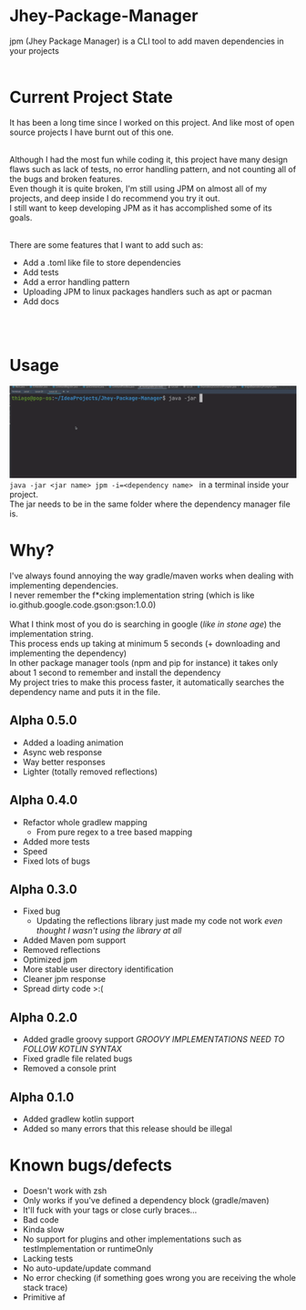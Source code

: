 # Jhey-Package-Manager
jpm (Jhey Package Manager) is a CLI tool to add maven dependencies in your projects
<br> <br>

# Current Project State
  It has been a long time since I worked on this project.
  And like most of open source projects I have burnt out of this one. <br><br>
  
  Although I had the most fun while coding it, this project have many design flaws 
  such as lack of tests, no error handling pattern, and not counting all of the bugs and broken features.<br>
  Even though it is quite broken, I'm still using JPM on almost all of my projects, and deep inside I do recommend you try it out. <br>
  I still want to keep developing JPM as it has accomplished some of its goals.<br><br>

  There are some features that I want to add such as: 
  - Add a .toml like file to store dependencies
  - Add tests
  - Add a error handling pattern
  - Uploading JPM to linux packages handlers such as apt or pacman 
  - Add docs

<br><br>  
# Usage
  ![](https://github.com/seujorgenochurras/Jhey-Package-Manager/blob/main/jpm-showcase.gif) 
  <br>
   ```java -jar <jar name> jpm -i=<dependency name> ``` in a terminal inside your project.<br>
   The jar needs to be in the same folder where the dependency manager file is.
# Why?
  I've always found annoying the way gradle/maven works when dealing with implementing dependencies. <br>
  I never remember the f\*cking implementation string (which is like io.github.google.code.gson:gson:1.0.0)<br><br>
  What I think most of you do is searching in google (*like in stone age*) the implementation string. <br>
  This process ends up taking at minimum 5 seconds (+ downloading and implementing the dependency) <br>
  In other package manager tools (npm and pip for instance) it takes only about 1 second to remember and install the dependency<br>
  My project tries to make this process faster, it automatically searches the dependency name and puts it in the file.

## Alpha 0.5.0
   - Added a loading animation
   - Async web response
   - Way better responses
   - Lighter (totally removed reflections)

## Alpha 0.4.0
   - Refactor whole gradlew mapping
     - From pure regex to a tree based mapping
   - Added more tests
   - Speed
   - Fixed lots of bugs

## Alpha 0.3.0
   - Fixed bug 
      - Updating the reflections library just made my code not work *even thought I wasn't using the library at all*
   - Added Maven pom support
   - Removed reflections 
   - Optimized jpm
   - More stable user directory identification 
   - Cleaner jpm response
   - Spread dirty code >:(

 ## Alpha 0.2.0
   - Added gradle groovy support *GROOVY IMPLEMENTATIONS NEED TO FOLLOW KOTLIN SYNTAX* 
   - Fixed gradle file related bugs
   - Removed a console print


## Alpha 0.1.0
  - Added gradlew kotlin support<br>
  - Added so many errors that this release should be illegal 

   
# Known bugs/defects  
  - Doesn't work with zsh
  - Only works if you've defined a dependency block (gradle/maven)
  - It'll fuck with your tags or close curly braces...
  - Bad code
  - Kinda slow
  - No support for plugins and other implementations such as testImplementation or runtimeOnly
  - Lacking tests
  - No auto-update/update command
  - No error checking (if something goes wrong you are receiving the whole stack trace)
  - Primitive af
